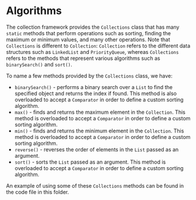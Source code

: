 # Algorithms

The collection framework provides the `Collections` class that has many `static` methods that perform operations such as sorting, finding the maximum or minimum values, and many other operations. Note that `Collections` is different to `Collection`: `Collection` refers to the different data structures such as `LinkedList` and `PriorityQueue`, whereas `Collections` refers to the methods that represent various algorithms such as `binarySearch()` and `sort()`.

To name a few methods provided by the `Collections` class, we have:

* `binarySearch()` - performs a binary search over a `List` to find the specified object and returns the index if found. This method is also overloaded to accept a `Comparator` in order to define a custom sorting algorithm.
* `max()` - finds and returns the maximum element in the `Collection`. This method is overloaded to accept a `Comparator` in order to define a custom sorting algorithm.
* `min()` - finds and returns the minimum element in the `Collection`. This method is overloaded to accept a `Comparator` in order to define a custom sorting algorithm.
* `reverse()` - reverses the order of elements in the `List` passed as an argument.
* `sort()` - sorts the `List` passed as an argument. This method is overloaded to accept a `Comparator` in order to define a custom sorting algorithm.

An example of using some of these `Collections` methods can be found in the code file in this folder.